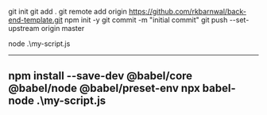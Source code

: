 git init
git add .
git remote add origin https://github.com/rkbarnwal/back-end-template.git
npm init -y
git commit -m "initial commit"
git push --set-upstream origin master

node .\my-script.js

----
npm install --save-dev @babel/core @babel/node @babel/preset-env
npx babel-node .\my-script.js
----
